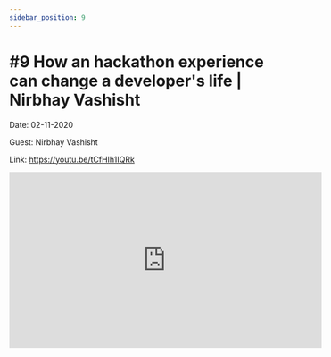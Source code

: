 ```yaml
---
sidebar_position: 9
---
```


# #9 How an hackathon experience can change a developer's life | Nirbhay Vashisht

Date: 02-11-2020

Guest: Nirbhay Vashisht

Link: https://youtu.be/tCfHIh1IQRk

<iframe width="560" height="315" src="https://www.youtube.com/embed/tCfHIh1IQRk" title="YouTube video player" frameborder="0" allow="accelerometer; autoplay; clipboard-write; encrypted-media; gyroscope; picture-in-picture; web-share" allowfullscreen></iframe>
